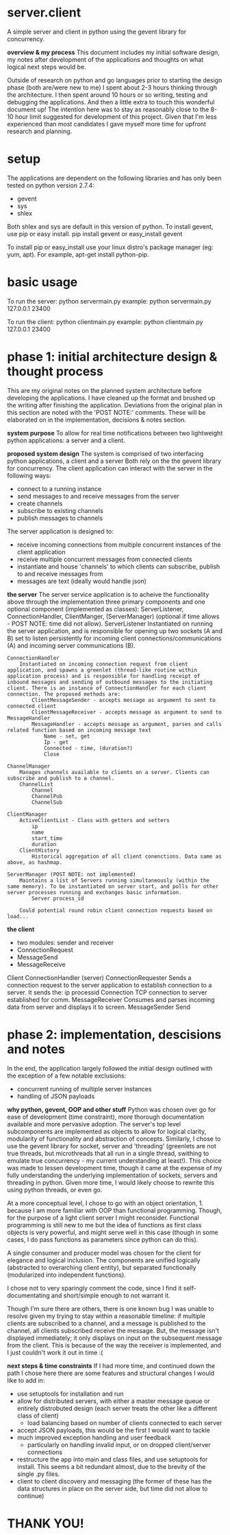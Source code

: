 server.client
=============

A simple server and client in python using the gevent library for concurrency. 

**overview & my process**
This document includes my initial software design, my notes after development of the applications and thoughts on what logical next steps would be. 

Outside of research on python and go languages prior to starting the design phase (both are/were new to me) I spent about 2-3 hours thinking through the architecture. I then spent around 10 hours or so writing, testing and debugging the  applications. And then a little extra to touch this wonderful document up! The intention here was to stay as reasonably close to the 8-10 hour limit suggested for development of this project. Given that I'm less experienced than most candidates I gave myself more time for upfront research and planning. 

setup
=============
The applications are dependent on the following libraries and has only been tested on python version 2.7.4:
* gevent
* sys
* shlex

Both shlex and sys are default in this version of python. To install gevent, use pip or easy install. 
pip install gevent
or
easy_install gevent

To install pip or easy_install use your linux distro's package manager (eg: yum, apt). For example, apt-get install python-pip.

basic usage
=============
To run the server: 
python servermain.py <hostname> <port>
example: python servermain.py 127.0.0.1 23400

To run the client:
python clientmain.py <serverhost> <serverport>
example: python clientmain.py 127.0.0.1 23400

phase 1: initial architecture design & thought process
=============
This are my original notes on the planned system architecture before developing the applications. I have cleaned up the format and brushed up the writing after finishing the application. Deviations from the original plan in this section are noted with the 'POST NOTE:' comments. These will be elaborated on in the implementation, decisions & notes section.

**system purpose**
To allow for real time notifications between two lightweight python applications: a server and a client. 

**proposed system design**
The system is comprised of two interfacing python applications, a client and a server Both rely on the the gevent library for concurrency. The client application can interact with the server in the following ways:
* connect to a running instance
* send messages to and receive messages from the server
* create channels
* subscribe to existing channels
* publish messages to channels

The server application is designed to:
* receive incoming connections from multiple concurrent instances of the client application
* receive multiple concurrent messages from connected clients
* instantiate and house 'channels' to which clients can subscribe, publish to and receive messages from
* messages are text (ideally would handle json) 

**the server**
The server service application is to acheive the functionality above through the implementation three primary components and one optional component (implemented as classes): ServerListener, ConnectionHandler, ClientManger, (ServerManager) (optional if time allows - POST NOTE: time did not allow). 
	ServerListener
		Instantiated on running the server application, and is responsible for opening up two sockets (A and B) set to listen persistently for incoming client connections/communications (A) and incoming server communications (B). 

	ConnectionHandler
		Instantiated on incoming connection request from client application, and spawns a greenlet (thread-like routine within application process) and is responsible for handling receipt of inbound messages and sending of outbound messages to the initiating client. There is an instance of ConnectionHandler for each client connection. The proposed methods are:
			ClientMessageSender - accepts message as argument to sent to connected client
			ClientMessageReceiver - accepts message as argument to send to MessageHandler
			MessageHandler - accepts message as argument, parses and calls related function based on incoming message text
				Name - set, get
				Ip - get
				Connected - time, (duration?)
				Close

	ChannelManager
		Manages channels available to clients on a server. Clients can subscribe and publish to a channel.
		ChannelList
			Channel
			ChannelPub
			ChannelSub

	ClientManager
		ActiveClientList - Class with getters and setters
			ip
			name
			start_time
			duration
		ClientHistory
			Historical aggregation of all client conenctions. Data same as above, as hashmap.

	ServerManager (POST NOTE: not implemented)
		Maintains a list of Servers running simultaneously (within the same memory). To be instantiated on server start, and polls for other server processes running and exchanges basic information.
			Server process_id

		Could potential round robin client connection requests based on load...

**the client**
* two modules: sender and receiver
* ConnectionRequest
*	MessageSend
*	MessageReceive

  Client
	ConnectionHandler (server)
		ConnectionRequester
			Sends a connection request to the server application to establish connection to a server. It sends the:
			ip
			processid
		Connection
			TCP connection to server established for comm.
	MessageReceiver
		Consumes and parses incoming data from server and displays it to screen. 
	MessageSender
		Send

**phase 2: implementation, descisions and notes**
=============
In the end, the application largely followed the initial design outlined with the exception of a few notable exclusions:
* concurrent running of multiple server instances
* handling of JSON payloads

**why python, gevent, OOP and other stuff**
Python was chosen over go for ease of development (time constraint), more thorough documentation available and more pervasive adoption. The server's top level subcomponents are implemented as objects to allow for logical clarity, modularity of functionality and abstraction of concepts. Similarly, I chose to use the gevent library for socket, server and 'threading' (greenlets are not true threads, but microthreads that all run in a single thread, swithing to emulate true concurrency - my current understanding at least!). This choice was made to lessen development time, though it came at the expense of my fully understanding the underlying implementation of sockets, servers and threading in python. Given more time, I would likely choose to rewrite this using python threads, or even go. 

At a more conceptual level, I chose to go with an object orientation, 1. because I am more familiar with OOP than functional programming. Though, for the purpose of a light client server I might reconsider. Functional programming is still new to me but the idea of functions as first class objects is very powerful, and might serve well in this case (though in some cases, I do pass functions as parameters since python can do this).   

A single consumer and producer model was chosen for the client for elegance and logical inclusion. The components are unified logically (abstracted to overarching client entity), but separated functionally (modularized into independent functions). 

I chose not to very sparingly comment the code, since I find it self-documentating and short/simple enough to not warrant it.

Though I'm sure there are others, there is one known bug I was unable to resolve given my trying to stay within a reasonable timeline: if multiple clients are subscribed to a channel, and a message is published to the channel, all clients subscribed receive the message. But, the message isn't displayed immediately; it only displays on input on the subsequent message from the client. This is because of the way the receiver is implemented, and I just couldn't work it out in time :(

**next steps & time constraints** 
If I had more time, and continued down the path I chose here there are some features and structural changes I would like to add in:
* use setuptools for installation and run
* allow for distributed servers, with either a master message queue or entirely distrobuted design (each server treats the other like a different class of client)
  * load balancing based on number of clients connected to each server
* accept JSON payloads, this would be the first I would want to tackle
* much improved exception handling and user feedback
  * particularly on handling invalid input, or on dropped client/server connections
* restructure the app into main and class files, and use setuptools for install. This seems a bit redundant almost, due to the brevity of the single .py files. 
* client to client discovery and messaging (the former of these has the data structures in place on the server side, but time did not allow to continue)

THANK YOU!
=============




